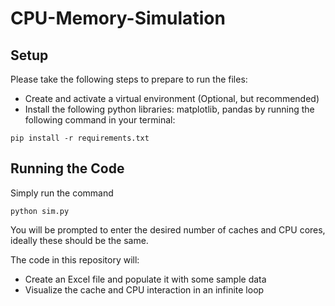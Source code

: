 # CPU-Memory-Simulation

## Setup

Please take the following steps to prepare to run the files: 
* Create and activate a virtual environment (Optional, but recommended)
* Install the following python libraries: matplotlib, pandas by running the following command in your terminal: 
```
pip install -r requirements.txt
```

## Running the Code
Simply run the command 
```
python sim.py
```

You will be prompted to enter the desired number of caches and CPU cores, ideally these should be the same. 

The code in this repository will: 
* Create an Excel file and populate it with some sample data
* Visualize the cache and CPU interaction in an infinite loop
